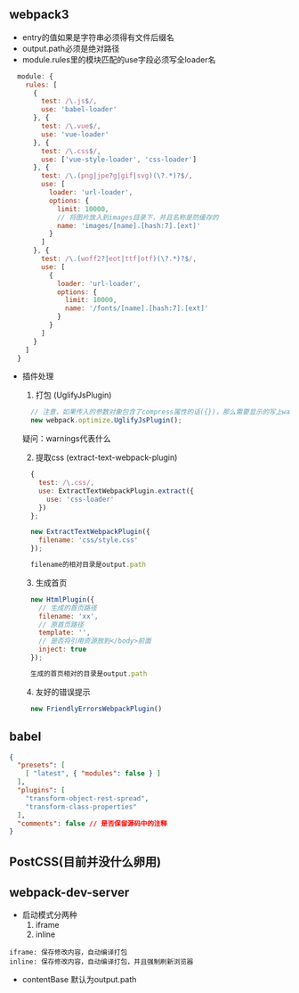 ## webpack3  
* entry的值如果是字符串必须得有文件后缀名
* output.path必须是绝对路径
* module.rules里的模块匹配的use字段必须写全loader名
```js
  module: {
    rules: [
      {
        test: /\.js$/,
        use: 'babel-loader'
      }, {
        test: /\.vue$/,
        use: 'vue-loader'
      }, {
        test: /\.css$/,
        use: ['vue-style-loader', 'css-loader']
      }, {
        test: /\.(png|jpe?g|gif|svg)(\?.*)?$/,
        use: [
          loader: 'url-loader',
          options: {
            limit: 10000,
            // 将图片放入到images目录下，并且名称是防缓存的
            name: 'images/[name].[hash:7].[ext]'
          }
        ]
      }, {
        test: /\.(woff2?|eot|ttf|otf)(\?.*)?$/,
        use: [
          {
            loader: 'url-loader',
            options: {
              limit: 10000,
              name: '/fonts/[name].[hash:7].[ext]'
            }
          }
        ]
      }
    ]
  }
```

* 插件处理
  1. 打包 (UglifyJsPlugin)
  ```js
    // 注意，如果传入的参数对象包含了compress属性的话({})，那么需要显示的写上warnings: false
    new webpack.optimize.UglifyJsPlugin();  
  ```  
  疑问：warnings代表什么

  2. 提取css (extract-text-webpack-plugin)

  ```js
    {
      test: /\.css/,
      use: ExtractTextWebpackPlugin.extract({
        use: 'css-loader'
      })
    };

    new ExtractTextWebpackPlugin({
      filename: 'css/style.css'
    });

    filename的相对目录是output.path

  ```  

  3. 生成首页  

  ```js
    new HtmlPlugin({
      // 生成的首页路径
      filename: 'xx',
      // 原首页路径
      template: '',
      // 是否将引用资源放到</body>前面
      inject: true
    });

    生成的首页相对的目录是output.path

  ```

  4. 友好的错误提示  
  ```js
    new FriendlyErrorsWebpackPlugin()
  ```



## babel
```json
{
  "presets": [
    [ "latest", { "modules": false } ]
  ],
  "plugins": [
    "transform-object-rest-spread",
    "transform-class-properties"
  ],
  "comments": false // 是否保留源码中的注释
}
```

## PostCSS(目前并没什么卵用)

## webpack-dev-server  
* 启动模式分两种
  1. iframe
  2. inline

```text
iframe: 保存修改内容，自动编译打包
inline: 保存修改内容，自动编译打包，并且强制刷新浏览器
```

* contentBase
  默认为output.path
